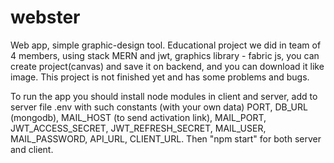 # webster
Web app, simple graphic-design tool. Educational project we did in team of 4 members, using stack MERN and jwt, graphics library - fabric js, you can create project(canvas) and save it on backend,
and you can download it like image. This project is not finished yet and has some problems and bugs.

To run the app you should install node modules in client and server, add to server file .env with such constants (with your own data) PORT, DB_URL (mongodb), MAIL_HOST (to send activation link), MAIL_PORT, JWT_ACCESS_SECRET, JWT_REFRESH_SECRET, MAIL_USER, MAIL_PASSWORD, API_URL, CLIENT_URL. Then "npm start" for both server and client.
